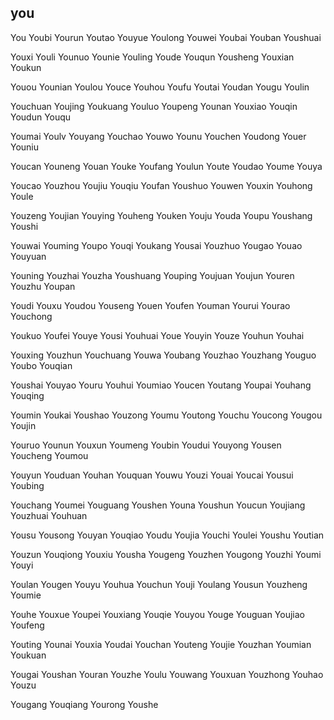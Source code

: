 you
---

You Youbi Yourun Youtao Youyue Youlong Youwei Youbai Youban Youshuai

Youxi Youli Younuo Younie Youling Youde Youqun Yousheng Youxian Youkun

Youou Younian Youlou Youce Youhou Youfu Youtai Youdan Yougu Youlin

Youchuan Youjing Youkuang Youluo Youpeng Younan Youxiao Youqin Youdun Youqu

Youmai Youlv Youyang Youchao Youwo Younu Youchen Youdong Youer Youniu

Youcan Youneng Youan Youke Youfang Youlun Youte Youdao Youme Youya

Youcao Youzhou Youjiu Youqiu Youfan Youshuo Youwen Youxin Youhong Youle

Youzeng Youjian Youying Youheng Youken Youju Youda Youpu Youshang Youshi

Youwai Youming Youpo Youqi Youkang Yousai Youzhuo Yougao Youao Youyuan

Youning Youzhai Youzha Youshuang Youping Youjuan Youjun Youren Youzhu Youpan

Youdi Youxu Youdou Youseng Youen Youfen Youman Yourui Yourao Youchong

Youkuo Youfei Youye Yousi Youhuai Youe Youyin Youze Youhun Youhai

Youxing Youzhun Youchuang Youwa Youbang Youzhao Youzhang Youguo Youbo   Youqian

Youshai Youyao Youru Youhui Youmiao Youcen Youtang Youpai Youhang Youqing

Youmin Youkai Youshao Youzong Youmu Youtong Youchu Youcong Yougou Youjin

Youruo Younun Youxun Youmeng Youbin Youdui Youyong Yousen Youcheng Youmou

Youyun Youduan Youhan Youquan Youwu Youzi Youai Youcai Yousui Youbing

Youchang Youmei Youguang Youshen Youna Youshun Youcun Youjiang Youzhuai Youhuan

Yousu Yousong Youyan Youqiao Youdu Youjia Youchi Youlei Youshu Youtian

Youzun Youqiong Youxiu Yousha Yougeng Youzhen Yougong Youzhi Youmi Youyi

Youlan Yougen Youyu Youhua Youchun Youji Youlang Yousun Youzheng Youmie

Youhe Youxue Youpei Youxiang Youqie Youyou Youge Youguan Youjiao Youfeng

Youting Younai Youxia Youdai Youchan Youteng Youjie Youzhan Youmian Youkuan

Yougai Youshan Youran Youzhe Youlu Youwang Youxuan Youzhong Youhao Youzu

Yougang Youqiang Yourong Youshe 
